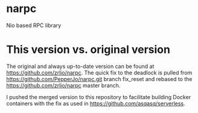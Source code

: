 <!--
{% comment %}

Copyright (C) 2016-2018, IBM Corporation

Licensed to the Apache Software Foundation (ASF) under one or more
contributor license agreements.  See the NOTICE file distributed with
this work for additional information regarding copyright ownership.
The ASF licenses this file to You under the Apache License, Version 2.0
(the "License"); you may not use this file except in compliance with
the License.  You may obtain a copy of the License at

   http://www.apache.org/licenses/LICENSE-2.0

Unless required by applicable law or agreed to in writing, software
distributed under the License is distributed on an "AS IS" BASIS,
WITHOUT WARRANTIES OR CONDITIONS OF ANY KIND, either express or implied.
See the License for the specific language governing permissions and
limitations under the License.
{% endcomment %}
-->

# narpc
Nio based RPC library


# This version vs. original version
The original and always up-to-date version can be found at https://github.com/zrlio/narpc. The quick fix
to the deadlock is pulled from https://github.com/PepperJo/narpc.git branch fix_reset and rebased
to the https://github.com/zrlio/narpc master branch.

I pushed the merged version to this repository to facilitate building Docker containers with the fix
as used in https://github.com/asqasq/serverless.

